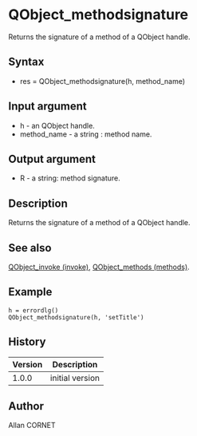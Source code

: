 

# QObject_methodsignature

Returns the signature of a method of a QObject handle.

## Syntax

- res = QObject_methodsignature(h, method_name)

## Input argument

 - h - an QObject handle.
 - method_name - a string : method name.

## Output argument

 - R - a string: method signature.

## Description


  <p>Returns the signature of a method of a QObject handle.</p>


## See also

[QObject_invoke (invoke)](QObject_invoke.html), [QObject_methods (methods)](QObject_methods.html).
## Example

```Nelson
h = errordlg()
QObject_methodsignature(h, 'setTitle')
```

## History

|Version|Description|
|------|------|
|1.0.0|initial version|


## Author

Allan CORNET




